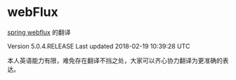 # webFlux
[spring webflux](https://docs.spring.io/spring/docs/current/spring-framework-reference/web-reactive.html#webflux ) 的翻译

Version 5.0.4.RELEASE
Last updated 2018-02-19 10:39:28 UTC

本人英语能力有限，难免存在翻译不挡之处，大家可以齐心协力翻译为更准确的表达。